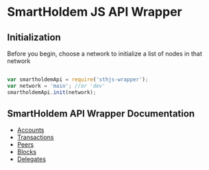 # SmartHoldem JS API Wrapper

## Initialization

Before you begin, choose a network to initialize a list of nodes in that network

```js

var smartholdemApi = require('sthjs-wrapper');
var network = 'main'; //or 'dev'
smartholdemApi.init(network);

```

## SmartHoldem API Wrapper Documentation

- [Accounts](/docs/accounts.md)
- [Transactions](/docs/transactions.md)
- [Peers](/docs/peers.md)
- [Blocks](/docs/blocks.md)
- [Delegates](/docs/delegates.md)